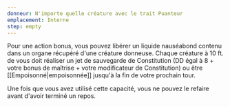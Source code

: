 ```yaml
---
donneur: N'importe quelle créature avec le trait Puanteur
emplacement: Interne
step: empty
---
```

Pour une action bonus, vous pouvez libérer un liquide nauséabond contenu dans un organe récupéré d'une créature donneuse. Chaque créature à 10 ft. de vous doit réaliser un jet de sauvegarde de Constitution (DD égal à 8 + votre bonus de maîtrise + votre modificateur de Constitution) ou être [[Empoisonné|empoisonnée]] jusqu'à la fin de votre prochain tour.

Une fois que vous avez utilisé cette capacité, vous ne pouvez le refaire avant d'avoir terminé un repos.